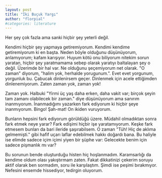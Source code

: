 ```yaml
---
layout: post
title: "İki Buçuk Yargı"
author: "florpial"
#categories: literature
---
```


Her şey çok fazla ama sanki hiçbir şey yeterli değil.

Kendimi hiçbir şey yapmaya getiremiyorum. Kendimi kendime getiremiyorum ki en başta. 
Neden böyle olduğunu düşünüyorum, anlamıyorum; kafam karışıyor. Huyum kötü onu biliyorum nitekim sorun yaratan, 
hiçbir şey yaratmamama sebep olarak yaratıyı baltalayan şey o değil. Üzerimde bir hal var. Ne olduğunu şeçemiyorum net olarak. 
"O zaman" diyorum, "halim yok, herhalde yorugunum.". Evet evet yorgunum, yorgunluk bu. Çabucak dinlenirsem geçer. 
Dinlenmek için acele ettiğimden dinlenemiyorum. Zaten zaman yok, zaman yok!

Zaman yok. Halbuki "Yirmi üç yaş daha erken, daha vakit var; birçok şeyin tam zamanı olabilecek bir zaman." diye düşünüyorum ama sanırım inanmıyorum. 
İnanmadığımı yazarken fark ediyorum ki hiçbir şeye inanmıyorum. Bingo! Şah-mat! On ikiden vuruyorum.

Bunların hepsini fark ediyorum görüldüğü üzere. Müdahil olmadıktan sonra fark etmek neye yarar? Fark edişimi hiçbir işe yaratamıyorum. 
Keşke fark etmesem bunları da bari ileride şaşırabilsem. O zaman "Tüh! Hiç de aklıma gelmemişti." gibi hafif uçarı laflar edebilmek hakkı 
doğardı bana. Bu haliyle ise elimde sadece içim içimi yiyen bir şüphe var: Gelecekte benim için sadece pişmanlık mı var?

Bu sorunun bende oluşturduğu histen hiç hoşlanmadım. Karamsarlığı da kendime oldum olası yakıştırmam zaten. Fakat dikkatinizi çekerim soruyu aktif
olarak ben sormadım, soru ile karşılaştım. Şimdi ise peşimi bırakmıyor. Nefesini ensemde hissediyor, tedirgin oluyorum.
